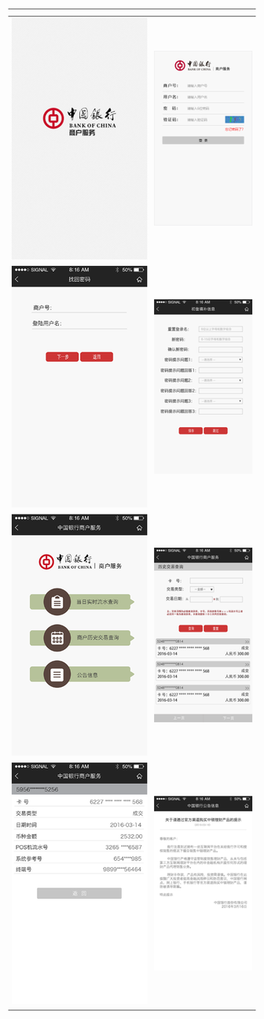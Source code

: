 
---

|  |  |
| :---: | :---: |
| ![](/assets/weixin/0.png) | ![](/assets/weixin/1.png) |
|  |  |
| ![](/assets/weixin/2.png) | ![](/assets/weixin/3.png) |
|  |  |
| ![](/assets/weixin/4.png) | ![](/assets/weixin/5.png) |
|  |  |
| ![](/assets/weixin/6.png) | ![](/assets/weixin/8.png) |
|  |  |



